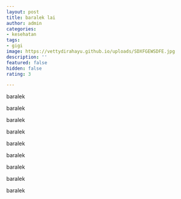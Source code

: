 ```yaml
---
layout: post
title: baralek lai
author: admin
categories:
- kesehatan
tags:
- gigi
image: https://vettydirahayu.github.io/uploads/SDXFGEWSDFE.jpg
description: ''
featured: false
hidden: false
rating: 3

---
```


baralek

baralek

baralek

baralek

baralek

baralek

baralek

baralek

baralek
